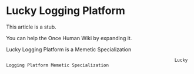 # Lucky Logging Platform

This article is a stub.
        
You can help the Once Human Wiki by expanding it.

        
    

Lucky Logging Platform is a Memetic Specialization

 	 	 	 		 			 		 		 		 			Lucky Logging Platform Memetic Specialization

